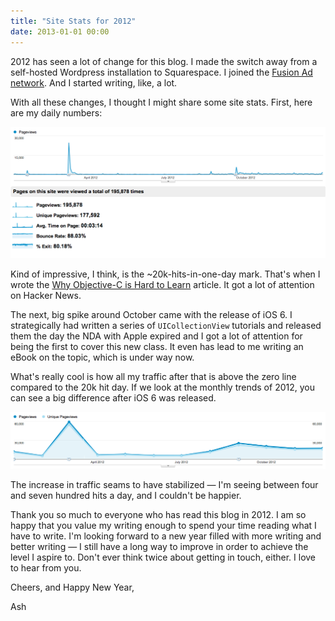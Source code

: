 ```yaml
---
title: "Site Stats for 2012"
date: 2013-01-01 00:00
---
```


<import><p>2012 has seen a lot of change for this blog. I made the switch away from a self-hosted Wordpress installation to Squarespace. I joined the <a href="http://fusionads.net">Fusion Ad network</a>. And I started writing, like, a lot.</p>

<p>With all these changes, I thought I might share some site stats. First, here are my daily numbers:</p>
<img src="/img/import/blog/site-stats-for-2012/8A6D81F4CF80438BAE9D136A63659A3A.png" class="img-responsive"><p>Kind of impressive, I think, is the ~20k-hits-in-one-day mark. That's when I wrote the <a href="http://ashfurrow.com/blog/2012/03/why-objective-c-is-hard">Why Objective-C is Hard to Learn</a> article. It got a lot of attention on Hacker News. </p>

<p>The next, big spike around October came with the release of iOS 6. I strategically had written a series of <code>UICollectionView</code> tutorials and released them the day the NDA with Apple expired and I got a lot of attention for being the first to cover this new class. It even has lead to me writing an eBook on the topic, which is under way now. </p>

<p>What's really cool is how all my traffic after that is above the zero line compared to the 20k hit day. If we look at the monthly trends of 2012, you can see a big difference after iOS 6 was released. </p>
<img src="/img/import/blog/site-stats-for-2012/B6B281E82FB94CAFA6B51A90788352A5.png" class="img-responsive"><p>The increase in traffic seams to have stabilized — I'm seeing between four and seven hundred hits a day, and I couldn't be happier. </p>

<p>Thank you so much to everyone who has read this blog in 2012. I am so happy that you value my writing enough to spend your time reading what I have to write. I'm looking forward to a new year filled with more writing and better writing — I still have a long way to improve in order to achieve the level I aspire to. Don't ever think twice about getting in touch, either. I love to hear from you. </p>

<p>Cheers, and Happy New Year,</p>

<p>Ash</p></import>

<!-- more -->

